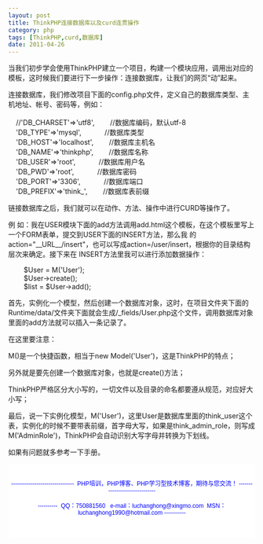 ```yaml
---
layout: post
title: ThinkPHP连接数据库以及curd连贯操作
category: php
tags: [ThinkPHP,curd,数据库]
date: 2011-04-26
---
```

<p>当我们初步学会使用ThinkPHP建立一个项目，构建一个模块应用，调用出对应的模板，这时候我们要进行下一步操作：连接数据库，让我们的网页&ldquo;动&rdquo;起来。</p>
<p>连接数据库，我们修改项目下面的config.php文件，定义自己的数据库类型、主机地址、帐号、密码等，例如：<br />
<br />
&nbsp;&nbsp;&nbsp; //'DB_CHARSET'=&gt;'utf8',&nbsp;&nbsp;&nbsp; &nbsp;&nbsp;&nbsp; //数据库编码，默认utf-8<br />
&nbsp;&nbsp;&nbsp; 'DB_TYPE'=&gt;'mysql',&nbsp;&nbsp;&nbsp; &nbsp;&nbsp;&nbsp; &nbsp;&nbsp;&nbsp; //数据库类型<br />
&nbsp;&nbsp;&nbsp; 'DB_HOST'=&gt;'localhost',&nbsp;&nbsp;&nbsp; &nbsp;&nbsp;&nbsp; //数据库主机名<br />
&nbsp;&nbsp;&nbsp; 'DB_NAME'=&gt;'thinkphp',&nbsp;&nbsp;&nbsp; &nbsp;&nbsp;&nbsp; //数据库名称<br />
&nbsp;&nbsp;&nbsp; 'DB_USER'=&gt;'root',&nbsp;&nbsp;&nbsp; &nbsp;&nbsp;&nbsp; &nbsp;&nbsp;&nbsp; //数据库用户名<br />
&nbsp;&nbsp;&nbsp; 'DB_PWD'=&gt;'root',&nbsp;&nbsp;&nbsp; &nbsp;&nbsp;&nbsp; &nbsp;&nbsp;&nbsp; //数据库密码<br />
&nbsp;&nbsp;&nbsp; 'DB_PORT'=&gt;'3306',&nbsp;&nbsp;&nbsp; &nbsp;&nbsp;&nbsp; &nbsp;&nbsp;&nbsp; //数据库端口<br />
&nbsp;&nbsp;&nbsp; 'DB_PREFIX'=&gt;'think_',&nbsp;&nbsp;&nbsp; &nbsp;&nbsp;&nbsp; //数据库表前缀</p>
<p>链接数据库之后，我们就可以在动作、方法、操作中进行CURD等操作了。</p>
<p>例 如：我在USER模块下面的add方法调用add.html这个模板，在这个模板里写上一个FORM表单，提交到USER下面的INSERT方法，那么我 的action=&quot;__URL__/insert&quot;，也可以写成action=/user/insert，根据你的目录结构层次来确定。接下来在 INSERT方法里我可以进行添加数据操作：</p>
<p>&nbsp;&nbsp;&nbsp; &nbsp;&nbsp;&nbsp; $User = M('User');<br />
&nbsp;&nbsp;&nbsp; &nbsp;&nbsp;&nbsp; $User-&gt;create();<br />
&nbsp;&nbsp;&nbsp; &nbsp;&nbsp;&nbsp; $list = $User-&gt;add();</p>
<p>首先，实例化一个模型，然后创建一个数据库对象，这时，在项目文件夹下面的Runtime/data/文件夹下面就会生成/_fields/User.php这个文件，调用数据库对象里面的add方法就可以插入一条记录了。</p>
<p>在这里要注意：</p>
<p>M()是一个快捷函数，相当于new Model('User')，这是ThinkPHP的特点；</p>
<p>另外就是要先创建一个数据库对象，也就是create()方法；</p>
<p>ThinkPHP严格区分大小写的，一切文件以及目录的命名都要遵从规范，对应好大小写；</p>
<p>最后，说一下实例化模型，M('User')，这里User是数据库里面的think_user这个表，实例化的时候不要带表前缀，首字母大写，如果是think_admin_role，则写成M('AdminRole')，ThinkPHP会自动识别大写字母并转换为下划线。</p>
<p>如果有问题就多参考一下手册。</p>
<div style="background-color: rgb(255, 255, 255); padding-top: 5px; padding-right: 5px; padding-bottom: 5px; padding-left: 5px; margin-top: 0px; margin-right: 0px; margin-bottom: 0px; margin-left: 0px; font-family: Arial, Verdana, sans-serif; font-size: 12px; ">
<p style="text-align: center;"><span style="color: rgb(0, 0, 255);"><br />
</span><span style="color: rgb(0, 0, 255);">--------------------------------&nbsp; PHP培训，PHP博客、PHP学习型技术博客，期待与您交流！ -------------------------------<br />
<br />
----------&nbsp; QQ：750881560&nbsp;&nbsp; e-mail：luchanghong@xingmo.com&nbsp; MSN：luchanghong1990@hotmail.com -----------</span></p>
<p style="text-align: center;">&nbsp;</p>
</div>
<p>&nbsp;</p>
